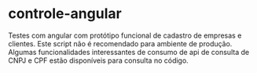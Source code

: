 # controle-angular

Testes com angular com protótipo funcional de cadastro de empresas e clientes. Este script não é recomendado para ambiente de produção. Algumas funcionalidades interessantes de consumo de api de consulta de CNPJ e CPF estão disponíveis para consulta no código.
